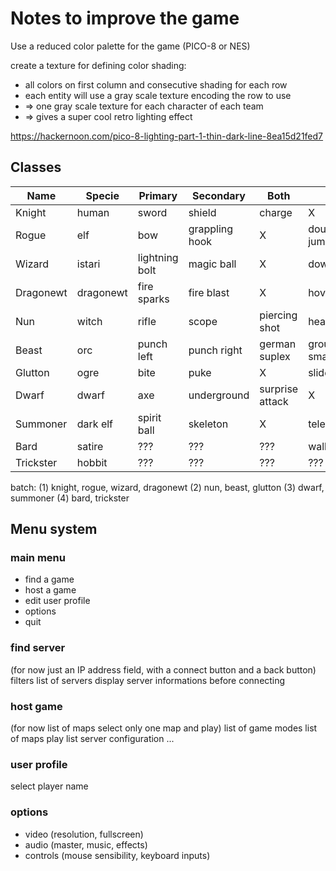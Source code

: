 # Notes to improve the game

Use a reduced color palette for the game (PICO-8 or NES)

create a texture for defining color shading:
- all colors on first column and consecutive shading for each row
- each entity will use a gray scale texture encoding the row to use
- => one gray scale texture for each character of each team
- => gives a super cool retro lighting effect

https://hackernoon.com/pico-8-lighting-part-1-thin-dark-line-8ea15d21fed7


## Classes

Name      | Specie    | Primary        | Secondary      | Both            | Air          |
----------|-----------|----------------|----------------|-----------------|--------------|
Knight    | human     | sword          | shield         | charge          | X            |
Rogue     | elf       | bow            | grappling hook | X               | double jump  |
Wizard    | istari    | lightning bolt | magic ball     | X               | downthrust   |
Dragonewt | dragonewt | fire sparks    | fire blast     | X               | hovering     |
Nun       | witch     | rifle          | scope          | piercing shot   | head jump    |
Beast     | orc       | punch left     | punch right    | german suplex   | ground smash |
Glutton   | ogre      | bite           | puke           | X               | slide        |
Dwarf     | dwarf     | axe            | underground    | surprise attack | X            |
Summoner  | dark elf  | spirit ball    | skeleton       | X               | teleport     |
Bard      | satire    | ???            | ???            | ???             | wall jump    |
Trickster | hobbit    | ???            | ???            | ???             | ???          |


batch:
(1) knight, rogue, wizard, dragonewt
(2) nun, beast, glutton
(3) dwarf, summoner
(4) bard, trickster



## Menu system

### main menu
- find a game
- host a game
- edit user profile
- options
- quit


### find server
(for now just an IP address field, with a connect button and a back button)
filters
list of servers
display server informations before connecting

### host game
(for now list of maps select only one map and play)
list of game modes
list of maps
play list
server configuration
...

### user profile
select player name

### options
- video    (resolution, fullscreen)
- audio    (master, music, effects)
- controls (mouse sensibility, keyboard inputs)

